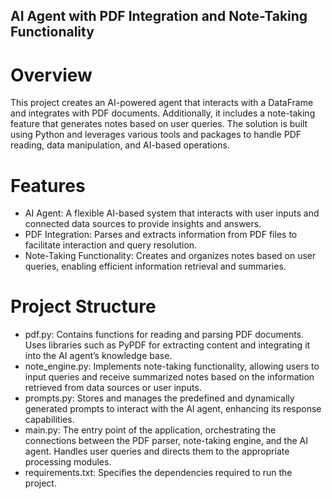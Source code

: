## AI Agent with PDF Integration and Note-Taking Functionality

# Overview
This project creates an AI-powered agent that interacts with a DataFrame and integrates with PDF documents. Additionally, it includes a note-taking feature that generates notes based on user queries. The solution is built using Python and leverages various tools and packages to handle PDF reading, data manipulation, and AI-based operations.

# Features
 - AI Agent: A flexible AI-based system that interacts with user inputs and connected data sources to provide insights and answers.
 - PDF Integration: Parses and extracts information from PDF files to facilitate interaction and query resolution.
 - Note-Taking Functionality: Creates and organizes notes based on user queries, enabling efficient information retrieval and summaries.

# Project Structure
- pdf.py: Contains functions for reading and parsing PDF documents. Uses libraries such as PyPDF for extracting content and integrating it into the AI agent’s knowledge base.
- note_engine.py: Implements note-taking functionality, allowing users to input queries and receive summarized notes based on the information retrieved from data sources or user inputs.
- prompts.py: Stores and manages the predefined and dynamically generated prompts to interact with the AI agent, enhancing its response capabilities.
- main.py: The entry point of the application, orchestrating the connections between the PDF parser, note-taking engine, and the AI agent. Handles user queries and directs them to the appropriate processing modules.
- requirements.txt: Specifies the dependencies required to run the project.
